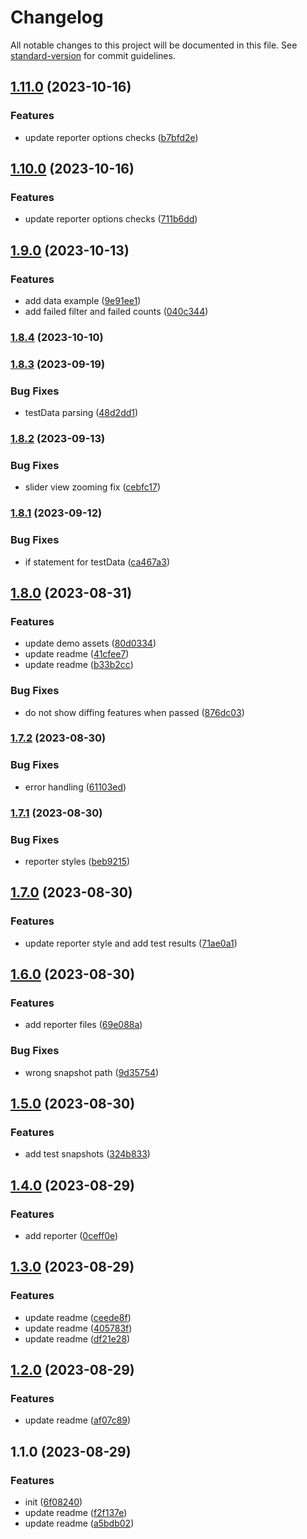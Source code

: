 # Changelog

All notable changes to this project will be documented in this file. See [standard-version](https://github.com/conventional-changelog/standard-version) for commit guidelines.

## [1.11.0](https://github.com/dreamshotrocks/cypress-lens/compare/v1.10.0...v1.11.0) (2023-10-16)


### Features

* update reporter options checks ([b7bfd2e](https://github.com/dreamshotrocks/cypress-lens/commit/b7bfd2e835a3b23ee2a2c1ca2c79e166503b7aef))

## [1.10.0](https://github.com/dreamshotrocks/cypress-lens/compare/v1.9.0...v1.10.0) (2023-10-16)


### Features

* update reporter options checks ([711b6dd](https://github.com/dreamshotrocks/cypress-lens/commit/711b6ddddeb2d80175cb79251b3751cbc95d8cef))

## [1.9.0](https://github.com/dreamshotrocks/cypress-lens/compare/v1.8.4...v1.9.0) (2023-10-13)


### Features

* add data example ([9e91ee1](https://github.com/dreamshotrocks/cypress-lens/commit/9e91ee1e3e28ed392ec0bda99c7fe0c553e16453))
* add failed filter and failed counts ([040c344](https://github.com/dreamshotrocks/cypress-lens/commit/040c34405a32dd8bd7afcf06ae4ecb99f741d39e))

### [1.8.4](https://github.com/dreamshotrocks/cypress-lens/compare/v1.8.3...v1.8.4) (2023-10-10)

### [1.8.3](https://github.com/dreamshotrocks/cypress-lens/compare/v1.8.2...v1.8.3) (2023-09-19)


### Bug Fixes

* testData parsing ([48d2dd1](https://github.com/dreamshotrocks/cypress-lens/commit/48d2dd1fdbf6792a0049022e4f7d864c30d83f24))

### [1.8.2](https://github.com/dreamshotrocks/cypress-lens/compare/v1.8.1...v1.8.2) (2023-09-13)


### Bug Fixes

* slider view zooming fix ([cebfc17](https://github.com/dreamshotrocks/cypress-lens/commit/cebfc17347bd5992b51b9d086e6e17d536fb30b7))

### [1.8.1](https://github.com/dreamshotrocks/cypress-lens/compare/v1.8.0...v1.8.1) (2023-09-12)


### Bug Fixes

* if statement for testData ([ca467a3](https://github.com/dreamshotrocks/cypress-lens/commit/ca467a3ca42e33e3761de75e161a4a2724685b41))

## [1.8.0](https://github.com/dreamshotrocks/cypress-lens/compare/v1.7.2...v1.8.0) (2023-08-31)


### Features

* update demo assets ([80d0334](https://github.com/dreamshotrocks/cypress-lens/commit/80d0334a3e64ad49318fe7b6b57cbf62a7898464))
* update readme ([41cfee7](https://github.com/dreamshotrocks/cypress-lens/commit/41cfee7acf70a54656debacda1afe7250ff9cc2e))
* update readme ([b33b2cc](https://github.com/dreamshotrocks/cypress-lens/commit/b33b2ccab2e203ad34321f2ae30d7c86cbd28d8a))


### Bug Fixes

* do not show diffing features when passed ([876dc03](https://github.com/dreamshotrocks/cypress-lens/commit/876dc0364a345f8a636c450b161278f6183978ac))

### [1.7.2](https://github.com/dreamshotrocks/cypress-lens/compare/v1.7.1...v1.7.2) (2023-08-30)


### Bug Fixes

* error handling ([61103ed](https://github.com/dreamshotrocks/cypress-lens/commit/61103ed41e0bf703f962ec0dde0b628d04ed0fd5))

### [1.7.1](https://github.com/dreamshotrocks/cypress-lens/compare/v1.7.0...v1.7.1) (2023-08-30)


### Bug Fixes

* reporter styles ([beb9215](https://github.com/dreamshotrocks/cypress-lens/commit/beb9215f6377b52b59ed68de8c1491a4ab076ac3))

## [1.7.0](https://github.com/dreamshotrocks/cypress-lens/compare/v1.6.0...v1.7.0) (2023-08-30)


### Features

* update reporter style and add test results ([71ae0a1](https://github.com/dreamshotrocks/cypress-lens/commit/71ae0a18f2a07995cf2bc6fe6b2e90746600aa07))

## [1.6.0](https://github.com/dreamshotrocks/cypress-lens/compare/v1.5.0...v1.6.0) (2023-08-30)


### Features

* add reporter files ([69e088a](https://github.com/dreamshotrocks/cypress-lens/commit/69e088a5278a2351c0e5e84efcf4785e0756697f))


### Bug Fixes

* wrong snapshot path ([9d35754](https://github.com/dreamshotrocks/cypress-lens/commit/9d357542565108f95960c818a3b8151e9bafd701))

## [1.5.0](https://github.com/dreamshotrocks/cypress-lens/compare/v1.4.0...v1.5.0) (2023-08-30)


### Features

* add test snapshots ([324b833](https://github.com/dreamshotrocks/cypress-lens/commit/324b83392c01f47896c58aaa72e8846b7e7af2bc))

## [1.4.0](https://github.com/dreamshotrocks/cypress-lens/compare/v1.3.0...v1.4.0) (2023-08-29)


### Features

* add reporter ([0ceff0e](https://github.com/dreamshotrocks/cypress-lens/commit/0ceff0e3e91cb1e2f7434219c62441b9d5a2641c))

## [1.3.0](https://github.com/dreamshotrocks/cypress-lens/compare/v1.2.0...v1.3.0) (2023-08-29)


### Features

* update readme ([ceede8f](https://github.com/dreamshotrocks/cypress-lens/commit/ceede8f137b43c386945497405b5767155764cfa))
* update readme ([405783f](https://github.com/dreamshotrocks/cypress-lens/commit/405783f0e40f7e2aad71718178c55715f6a89e5a))
* update readme ([df21e28](https://github.com/dreamshotrocks/cypress-lens/commit/df21e28cb69b4c0b305531f7b3544c7ff12960b9))

## [1.2.0](https://github.com/dreamshotrocks/cypress-lens/compare/v1.1.0...v1.2.0) (2023-08-29)


### Features

* update readme ([af07c89](https://github.com/dreamshotrocks/cypress-lens/commit/af07c89e27503ea0e8a53b272522c5bf0dc1928d))

## 1.1.0 (2023-08-29)


### Features

* init ([6f08240](https://github.com/dreamshotrocks/cypress-lens/commit/6f0824047abd47cd200633b26068838efd6ed735))
* update readme ([f2f137e](https://github.com/dreamshotrocks/cypress-lens/commit/f2f137e666dd51e14fe53404b11b74619f023883))
* update readme ([a5bdb02](https://github.com/dreamshotrocks/cypress-lens/commit/a5bdb02596a865487ec2832c7c9acafa9b2e891b))
